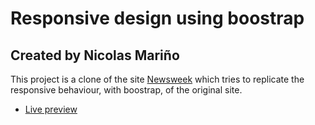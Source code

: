 # Responsive design using boostrap
## Created by Nicolas Mariño
This project is a clone of the site [Newsweek](https://www.newsweek.com/) which tries to replicate the responsive behaviour, with boostrap, of the original site.

* [Live preview](https://raw.githack.com/nicolasmarino99/Boostrap-Newsweek/develop/index.html)

